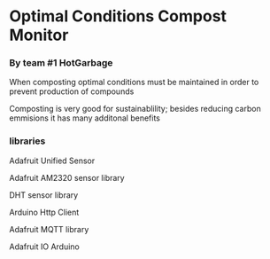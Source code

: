 # Optimal Conditions Compost Monitor  
### By team #1 HotGarbage

When composting optimal conditions must be maintained in order to prevent production of compounds 

Composting is very good for sustainablility; besides reducing carbon emmisions it has many additonal benefits

### libraries

Adafruit Unified Sensor  

Adafruit AM2320 sensor library  

DHT sensor library  

Arduino Http Client  

Adafruit MQTT library  

Adafruit IO Arduino  

